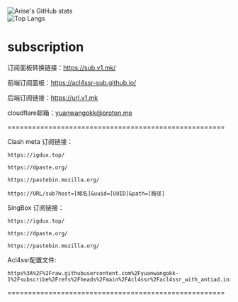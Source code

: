 

![Arise's GitHub stats](https://github-readme-stats-ten-gilt.vercel.app/api?username=yuanwangokk-1&count_private=true&show_icons=true&theme=radical&include_all_commits=true)  
![Top Langs](https://github-readme-stats.vercel.app/api/top-langs/?username=yuanwangokk-1&layout=compact&hide=css,scss,shell,html&langs_count=8&show_icons=true&theme=radical)


# subscription

订阅面板转换链接：https://sub.v1.mk/

前端订阅面板：https://acl4ssr-sub.github.io/

后端订阅链接：https://url.v1.mk

cloudflare邮箱：yuanwangokk@proton.me

=====================================================

Clash meta 订阅链接：

```
https://igdux.top/

https://dpaste.org/

https://pastebin.mozilla.org/

https://URL/sub?host=[域名]&uuid=[UUID]&path=[路径]
```

SingBox 订阅链接：

```
https://igdux.top/

https://dpaste.org/

https://pastebin.mozilla.org/
```

Acl4ssr配置文件:

```
https%3A%2F%2Fraw.githubusercontent.com%2Fyuanwangokk-1%2Fsubscribe%2Frefs%2Fheads%2Fmain%2FAcl4ssr%2Facl4ssr_with_antiad.ini
```

=====================================================

